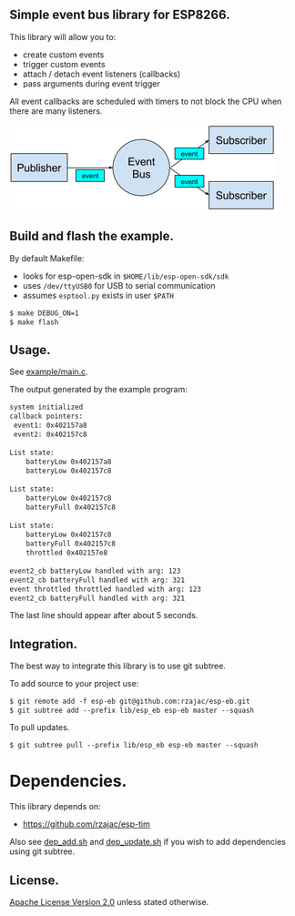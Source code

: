 ## Simple event bus library for ESP8266.

This library will allow you to:
 - create custom events
 - trigger custom events
 - attach / detach event listeners (callbacks)
 - pass arguments during event trigger
 
All event callbacks are scheduled with timers to not block the CPU when there are many listeners.

![EventBus](EventBus.png)

## Build and flash the example.

By default Makefile:
- looks for esp-open-sdk in `$HOME/lib/esp-open-sdk/sdk`
- uses `/dev/ttyUSB0` for USB to serial communication
- assumes `esptool.py` exists in user `$PATH`

```
$ make DEBUG_ON=1
$ make flash
```

## Usage.

See [example/main.c](example/main.c).

The output generated by the example program:

```
system initialized
callback pointers:
 event1: 0x402157a8
 event2: 0x402157c8

List state:
    batteryLow 0x402157a8
    batteryLow 0x402157c8

List state:
    batteryLow 0x402157c8
    batteryFull 0x402157c8

List state:
    batteryLow 0x402157c8
    batteryFull 0x402157c8
    throttled 0x402157e8
    
event2_cb batteryLow handled with arg: 123
event2_cb batteryFull handled with arg: 321
event throttled throttled handled with arg: 123
event2_cb batteryFull handled with arg: 321
```

The last line should appear after about 5 seconds.

## Integration.

The best way to integrate this library is to use git subtree.

To add source to your project use:

```text
$ git remote add -f esp-eb git@github.com:rzajac/esp-eb.git
$ git subtree add --prefix lib/esp_eb esp-eb master --squash
```

To pull updates.

```text
$ git subtree pull --prefix lib/esp_eb esp-eb master --squash
```

# Dependencies.

This library depends on:

- https://github.com/rzajac/esp-tim

Also see [dep_add.sh](dep_add.sh) and [dep_update.sh](dep_update.sh) if you wish to add dependencies using git subtree.

## License.

[Apache License Version 2.0](LICENSE) unless stated otherwise.